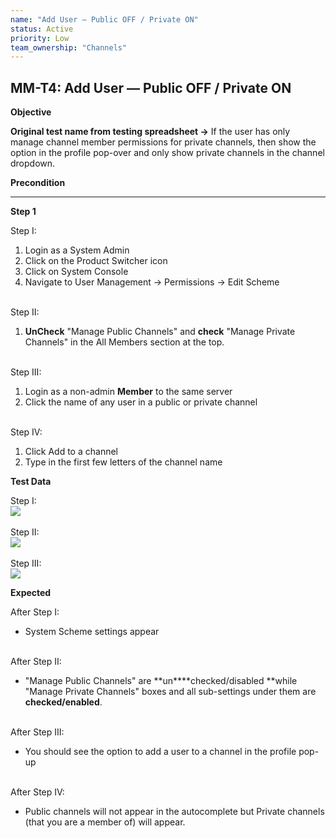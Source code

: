 ```yaml
---
name: "Add User — Public OFF / Private ON"
status: Active
priority: Low
team_ownership: "Channels"
---
```


## MM-T4: Add User — Public OFF / Private ON

**Objective**

**Original test name from testing spreadsheet →** If the user has only manage channel member permissions for private channels, then show the option in the profile pop-over and only show private channels in the channel dropdown.

**Precondition**

---

**Step 1**

Step I:

1. Login as a System Admin
2. Click on the Product Switcher icon
3. Click on System Console
4. Navigate to User Management → Permissions → Edit Scheme

\
Step II:

1. **UnCheck** "Manage Public Channels" and **check** "Manage Private Channels" in the All Members section at the top.

\
Step III:

1. Login as a non-admin **Member** to the same server
2. Click the name of any user in a public or private channel

\
Step IV:

1. Click Add to a channel
2. Type in the first few letters of the channel name

**Test Data**

Step I:\
![](https://smartbear-tm4j-prod-us-west-2-attachment-rich-text.s3.us-west-2.amazonaws.com/embedded-f3277290f945470c4add5d21ef3dc7ca7b74388fc7152bfb6b99ae58c66a95a8-1566319668503-1566319668503.png)\
\
Step II:\
![](https://smartbear-tm4j-prod-us-west-2-attachment-rich-text.s3.us-west-2.amazonaws.com/embedded-f3277290f945470c4add5d21ef3dc7ca7b74388fc7152bfb6b99ae58c66a95a8-1611653822603-1611653822603.png)\
\
Step III:\
![](https://smartbear-tm4j-prod-us-west-2-attachment-rich-text.s3.us-west-2.amazonaws.com/embedded-f3277290f945470c4add5d21ef3dc7ca7b74388fc7152bfb6b99ae58c66a95a8-1611653867342-1611653867342.png)

**Expected**

After Step I:

- System Scheme settings appear

\
After Step II:

- "Manage Public Channels" are **un****checked/disabled **while "Manage Private Channels" boxes and all sub-settings under them are **checked/enabled**.

\
After Step III:

- You should see the option to add a user to a channel in the profile pop-up

\
After Step IV:

- Public channels will not appear in the autocomplete but Private channels (that you are a member of) will appear.
